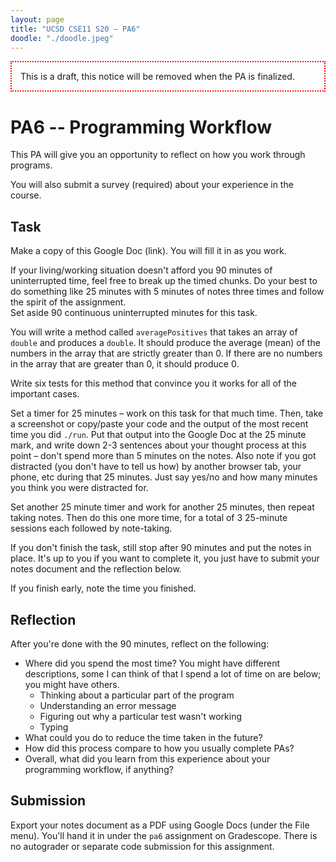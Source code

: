 ```yaml
---
layout: page
title: "UCSD CSE11 S20 – PA6"
doodle: "./doodle.jpeg"
---
```


<p style="border: 2px dotted red; padding: 1em;">
This is a draft, this notice will be removed when the PA is finalized.
</p>

# PA6 -- Programming Workflow

This PA will give you an opportunity to reflect on how you work through
programs.

You will also submit a survey (required) about your experience in the course.

## Task

Make a copy of this Google Doc (link). You will fill it in as you work.

<div class='sidenote'>If your living/working situation doesn't afford you 90
minutes of uninterrupted time, feel free to break up the timed chunks. Do
your best to do something like 25 minutes with 5 minutes of notes three
times and follow the spirit of the assignment.</div>
Set aside 90 continuous uninterrupted minutes for this task.

You will write a method called `averagePositives` that takes an array of
`double` and produces a `double`. It should produce the average (mean) of the
numbers in the array that are strictly greater than 0. If there are no
numbers in the array that are greater than 0, it should produce 0.

Write six tests for this method that convince you it works for all of the
important cases.

Set a timer for 25 minutes – work on this task for that much time. Then, take
a screenshot or copy/paste your code and the output of the most recent time
you did `./run`. Put that output into the Google Doc at the 25 minute mark,
and write down 2-3 sentences about your thought process at this point – don't
spend more than 5 minutes on the notes. Also note if you got distracted (you
don't have to tell us how) by another browser tab, your phone, etc during
that 25 minutes. Just say yes/no and how many minutes you think you were
distracted for.

Set another 25 minute timer and work for another 25 minutes, then repeat
taking notes. Then do this one more time, for a total of 3 25-minute sessions
each followed by note-taking.

If you don't finish the task, still stop after 90 minutes and put the notes
in place. It's up to you if you want to complete it, you just have to submit
your notes document and the reflection below.

If you finish early, note the time you finished.

## Reflection

After you're done with the 90 minutes, reflect on the following:

- Where did you spend the most time? You might have different descriptions,
some I can think of that I spend a lot of time on are below; you might have
others.
  - Thinking about a particular part of the program
  - Understanding an error message
  - Figuring out why a particular test wasn't working
  - Typing
- What could you do to reduce the time taken in the future?
- How did this process compare to how you usually complete PAs?
- Overall, what did you learn from this experience about your programming
workflow, if anything?

## Submission

Export your notes document as a PDF using Google Docs (under the File menu).
You'll hand it in under the `pa6` assignment on Gradescope. There is no
autograder or separate code submission for this assignment.
